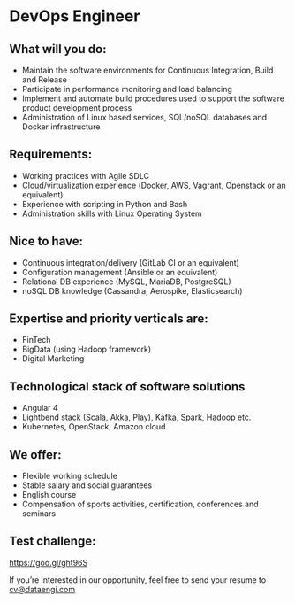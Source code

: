 # DevOps Engineer

## What will you do:
- Maintain the software environments for Continuous Integration, Build and Release
- Participate in performance monitoring and load balancing
- Implement and automate build procedures used to support the software product development process
- Administration of Linux based services, SQL/noSQL databases and Docker infrastructure


## Requirements:
- Working practices with Agile SDLC
- Cloud/virtualization experience (Docker, AWS, Vagrant, Openstack or an equivalent)
- Experience with scripting in Python and Bash
- Administration skills with Linux Operating System

## Nice to have:
- Continuous integration/delivery (GitLab CI or an equivalent)
- Configuration management (Ansible or an equivalent)
- Relational DB experience (MySQL, MariaDB, PostgreSQL)
- noSQL DB knowledge (Cassandra, Aerospike, Elasticsearch)


## Expertise and priority verticals are:
- FinTech
- BigData (using Hadoop framework)
- Digital Marketing

## Technological stack of software solutions
- Angular 4
- Lightbend stack (Scalа, Akka, Play), Kafka, Spark, Hadoop etc.
- Kubernetes, OpenStack, Amazon cloud

## We offer:
- Flexible working schedule
- Stable salary and social guarantees
- English course
- Compensation of sports activities, certification, conferences and seminars


## Test challenge:
https://goo.gl/ght96S

If you’re interested in our opportunity, feel free to send your resume to cv@dataengi.com




